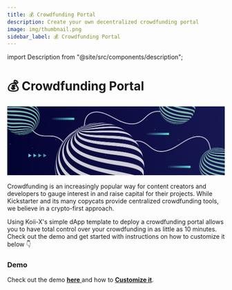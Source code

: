 ```yaml
---
title: 💰 Crowdfunding Portal
description: Create your own decentralized crowdfunding portal
image: img/thumbnail.png
sidebar_label: 💰 Crowdfunding Portal
---
```


import Description from "@site/src/components/description";

# 💰 Crowdfunding Portal

![Banner](../../img/Crowdfunding%20Portal.png)

<Description
  text="Create your own decentralized crowdfunding portal"
/>

Crowdfunding is an increasingly popular way for content creators and developers to gauge interest in and raise capital for their projects. While Kickstarter and its many copycats provide centralized crowdfunding tools, we believe in a crypto-first approach.

Using Koii-X's simple dApp template to deploy a crowdfunding portal allows you to have total control over your crowdfunding in as little as 10 minutes. Check out the demo and get started with instructions on how to customize it below 👇

### Demo

Check out the demo [**here** ](https://crowdfunding-koii.vercel.app/)and how to [**Customize it**](https://github.com/koii-network/crowdfunding#fundraiser-customization).
